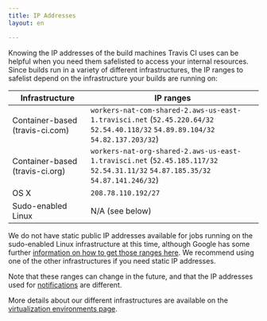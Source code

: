 ```yaml
---
title: IP Addresses
layout: en

---
```


Knowing the IP addresses of the build machines Travis CI uses can be helpful
when you need them safelisted to access your internal resources. Since builds
run in a variety of different infrastructures, the IP ranges to safelist depend
on the infrastructure your builds are running on:

| Infrastructure                  | IP ranges                                                                                                                        |
| ------------------------------- | ---------------------------------------------------------------------------------------------------------------------------------|
| Container-based (travis-ci.com) | `workers-nat-com-shared-2.aws-us-east-1.travisci.net` (`52.45.220.64/32` `52.54.40.118/32` `54.89.89.104/32` `54.82.137.203/32`) |
| Container-based (travis-ci.org) | `workers-nat-org-shared-2.aws-us-east-1.travisci.net` (`52.45.185.117/32` `52.54.31.11/32` `54.87.185.35/32` `54.87.141.246/32`) |
| OS X                            | `208.78.110.192/27`                                                                                                              |
| Sudo-enabled Linux              | N/A (see below)                                                                                                                  |

We do not have static public IP addresses available for jobs running on the
sudo-enabled Linux infrastructure at this time, although Google has some further
[information on how to get those ranges
here](https://cloud.google.com/compute/docs/faq#where_can_i_find_short_product_name_ip_ranges).
We recommend using one of the other infrastructures if you need static IP
addresses.

Note that these ranges can change in the future, and that the IP addresses used
for [notifications](/user/notifications) are different.

More details about our different infrastructures are available on the
[virtualization environments
page](/user/reference/precise/#Virtualization-environments).
